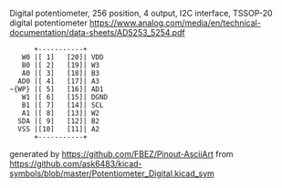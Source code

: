Digital potentiometer, 256 position, 4 output, I2C interface, TSSOP-20
digital potentiometer
https://www.analog.com/media/en/technical-documentation/data-sheets/AD5253_5254.pdf


	      +-----------+
	   W0 |[ 1]   [20]| VDD
	   B0 |[ 2]   [19]| W3
	   A0 |[ 3]   [18]| B3
	  AD0 |[ 4]   [17]| A3
	~{WP} |[ 5]   [16]| AD1
	   W1 |[ 6]   [15]| DGND
	   B1 |[ 7]   [14]| SCL
	   A1 |[ 8]   [13]| W2
	  SDA |[ 9]   [12]| B2
	  VSS |[10]   [11]| A2
	      +-----------+


generated by https://github.com/FBEZ/Pinout-AsciiArt from https://github.com/ask6483/kicad-symbols/blob/master/Potentiometer_Digital.kicad_sym